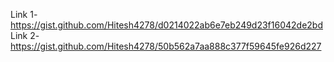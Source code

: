 Link 1- https://gist.github.com/Hitesh4278/d0214022ab6e7eb249d23f16042de2bd
Link 2- https://gist.github.com/Hitesh4278/50b562a7aa888c377f59645fe926d227